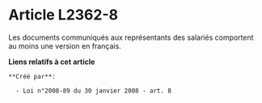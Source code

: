 # Article L2362-8

Les documents communiqués aux représentants des salariés comportent au moins une version en français.

**Liens relatifs à cet article**

	**Créé par**:

	  - Loi n°2008-89 du 30 janvier 2008 - art. 8
